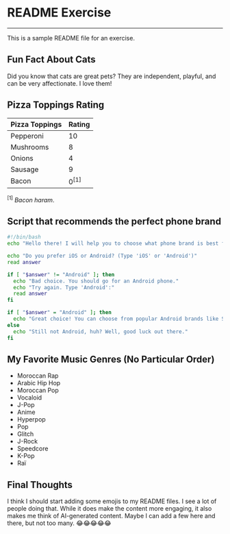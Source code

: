 # README Exercise
---

This is a sample README file for an exercise.

## Fun Fact About Cats

Did you know that cats are great pets? They are independent, playful, and can be very affectionate. I love them!

## Pizza Toppings Rating

| Pizza Toppings | Rating      |
| -------------- | ----------- |
| Pepperoni      | 10          |
| Mushrooms      | 8           |
| Onions         | 4           |
| Sausage        | 9           |
| Bacon       | 0<sup>[1]</sup>      |

<sup>[1]</sup> *Bacon haram*.

## Script that recommends the perfect phone brand

```bash
#!/bin/bash
echo "Hello there! I will help you to choose what phone brand is best for you by simply asking you 1 single question."

echo "Do you prefer iOS or Android? (Type 'iOS' or 'Android')"
read answer

if [ "$answer" != "Android" ]; then
  echo "Bad choice. You should go for an Android phone."
  echo "Try again. Type 'Android':"
  read answer
fi

if [ "$answer" = "Android" ]; then
  echo "Great choice! You can choose from popular Android brands like Samsung, Google, or OnePlus."
else
  echo "Still not Android, huh? Well, good luck out there."
fi
```

## My Favorite Music Genres (No Particular Order)

- Moroccan Rap
- Arabic Hip Hop
- Moroccan Pop
- Vocaloid
- J-Pop
- Anime
- Hyperpop
- Pop
- Glitch
- J-Rock
- Speedcore
- K-Pop
- Raï

## Final Thoughts

I think I should start adding some emojis to my README files. I see a lot of people doing that. While it does make the content more engaging, it also makes me think of AI-generated content. Maybe I can add a few here and there, but not too many. 😂😂😂😂😂